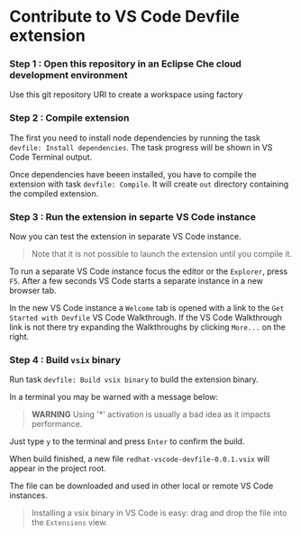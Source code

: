 Contribute to VS Code Devfile extension
================

### Step 1 : Open this repository in an Eclipse Che cloud development environment

Use this git repository URI to create a workspace using factory

### Step 2 : Compile extension

The first you need to install node dependencies by running the task `devfile: Install dependencies`.
The task progress will be shown in VS Code Terminal output.

Once dependencies have beeen installed, you have to compile the extension with task `devfile: Compile`.
It will create `out` directory containing the compiled extension.

### Step 3 : Run the extension in separte VS Code instance

Now you can test the extension in separate VS Code instance.

> Note that it is not possible to launch the extension until you compile it.

To run a separate VS Code instance focus the editor or the `Explorer`, press `F5`. After a few seconds VS Code starts a separate instance in a new browser tab.

In the new VS Code instance a `Welcome` tab is opened with a link to the `Get Started with Devfile` VS Code Walkthrough.
If the VS Code Walkthrough link is not there try expanding the Walkthroughs by clicking `More...` on the right.

### Step 4 : Build `vsix` binary

Run task `devfile: Build vsix binary` to build the extension binary.

In a terminal you may be warned with a message below:

>  **WARNING**  Using '*' activation is usually a bad idea as it impacts performance.

Just type `y` to the terminal and press `Enter` to confirm the build.

When build finished, a new file `redhat-vscode-devfile-0.0.1.vsix` will appear in the project root.

The file can be downloaded and used in other local or remote VS Code instances.

> Installing a vsix binary in VS Code is easy: drag and drop the file into the `Extensions` view.
